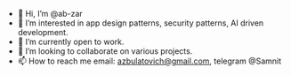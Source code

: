 - 👋 Hi, I’m @ab-zar
- 👀 I’m interested in app design patterns, security patterns, AI driven development.
- 🌱 I’m currently open to work.
- 💞️ I’m looking to collaborate on various projects.
- 📫 How to reach me email: azbulatovich@gmail.com, telegram @Samnit

<!---
ab-zar/ab-zar is a ✨ special ✨ repository because its `README.md` (this file) appears on your GitHub profile.
You can click the Preview link to take a look at your changes.
--->
